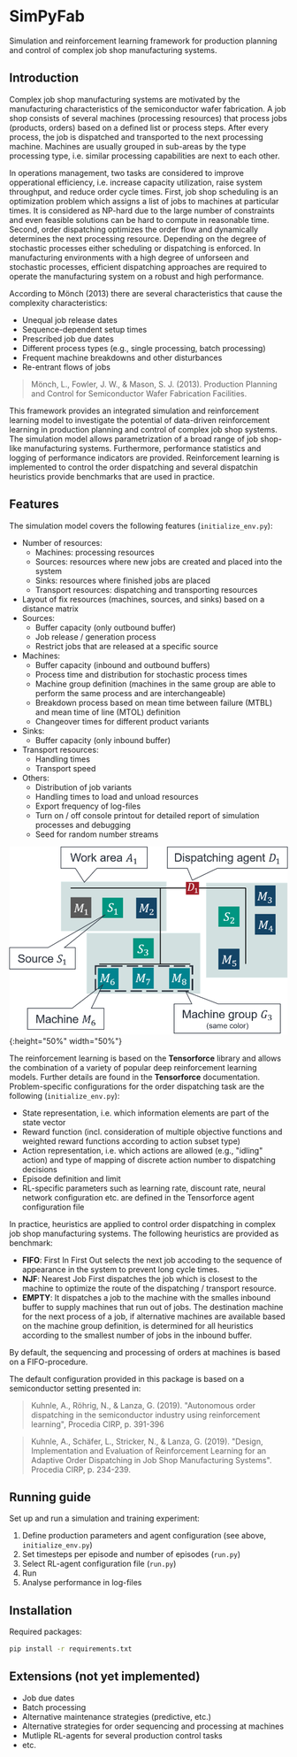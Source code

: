 # SimPyFab
Simulation and reinforcement learning framework for production planning and control of complex job shop manufacturing systems.

## Introduction

Complex job shop manufacturing systems are motivated by the manufacturing characteristics of the semiconductor wafer fabrication. A job shop consists of several machines (processing resources) that process jobs (products, orders) based on a defined list or process steps. After every process, the job is dispatched and transported to the next processing machine. Machines are usually grouped in sub-areas by the type processing type, i.e. similar processing capabilities are next to each other. 

In operations management, two tasks are considered to improve opperational efficiency, i.e. increase capacity utilization, raise system throughput, and reduce order cycle times. First, job shop scheduling is an optimization problem which assigns a list of jobs to machines at particular times. It is considered as NP-hard due to the large number of constraints and even feasible solutions can be hard to compute in reasonable time. Second, order dispatching optimizes the order flow and dynamically determines the next processing resource. Depending on the degree of stochastic processes either scheduling or dispatching is enforced. In manufacturing environments with a high degree of unforseen and stochastic processes, efficient dispatching approaches are required to operate the manufacturing system on a robust and high performance. 

According to Mönch (2013) there are several characteristics that cause the complexity characteristics:
- Unequal job release dates
- Sequence-dependent setup times
- Prescribed job due dates
- Different process types (e.g., single processing, batch processing)
- Frequent machine breakdowns and other disturbances
- Re-entrant flows of jobs

> Mönch, L., Fowler, J. W., & Mason, S. J. (2013). Production Planning and Control for Semiconductor Wafer Fabrication Facilities.

This framework provides an integrated simulation and reinforcement learning model to investigate the potential of data-driven reinforcement learning in production planning and control of complex job shop systems. The simulation model allows parametrization of a broad range of job shop-like manufacturing systems. Furthermore, performance statistics and logging of performance indicators are provided. Reinforcement learning is implemented to control the order dispatching and several dispatchin heuristics provide benchmarks that are used in practice. 

## Features

The simulation model covers the following features (`initialize_env.py`):
- Number of resources:
    - Machines: processing resources
    - Sources: resources where new jobs are created and placed into the system
    - Sinks: resources where finished jobs are placed
    - Transport resources: dispatching and transporting resources
- Layout of fix resources (machines, sources, and sinks) based on a distance matrix
- Sources:
    - Buffer capacity (only outbound buffer)
    - Job release / generation process
    - Restrict jobs that are released at a specific source
- Machines:
    - Buffer capacity (inbound and outbound buffers)
    - Process time and distribution for stochastic process times
    - Machine group definition (machines in the same group are able to perform the same process and are interchangeable)
    - Breakdown process based on mean time between failure (MTBL) and mean time of line (MTOL) definition
    - Changeover times for different product variants
- Sinks:
    - Buffer capacity (only inbound buffer)
- Transport resources:
    - Handling times
    - Transport speed
- Others:
    - Distribution of job variants
    - Handling times to load and unload resources
    - Export frequency of log-files
    - Turn on / off console printout for detailed report of simulation processes and debugging
    - Seed for random number streams

![Job shop manufacturing layout](/docu/layout.png){:height="50%" width="50%"}

The reinforcement learning is based on the **Tensorforce** library and allows the combination of a variety of popular deep reinforcement learning models. Further details are found in the **Tensorforce** documentation. Problem-specific configurations for the order dispatching task are the following (`initialize_env.py`):
- State representation, i.e. which information elements are part of the state vector
- Reward function (incl. consideration of multiple objective functions and weighted reward functions according to action subset type)
- Action representation, i.e. which actions are allowed (e.g., "idling" action) and type of mapping of discrete action number to dispatching decisions
- Episode definition and limit
- RL-specific parameters such as learning rate, discount rate, neural network configuration etc. are defined in the Tensorforce agent configuration file

In practice, heuristics are applied to control order dispatching in complex job shop manufacturing systems. The following heuristics are provided as benchmark:
- **FIFO**: First In First Out selects the next job accoding to the sequence of appearance in the system to prevent long cycle times. 
- **NJF**: Nearest Job First dispatches the job which is closest to the machine to optimize the route of the dispatching / transport resource.
- **EMPTY**: It dispatches a job to the machine with the smalles inbound buffer to supply machines that run out of jobs.
The destination machine for the next process of a job, if alternative machines are available based on the machine group definition, is determined for all heuristics according to the smallest number of jobs in the inbound buffer.

By default, the sequencing and processing of orders at machines is based on a FIFO-procedure.

The default configuration provided in this package is based on a semiconductor setting presented in:
> Kuhnle, A., Röhrig, N., & Lanza, G. (2019). "Autonomous order dispatching in the semiconductor industry using reinforcement learning", Procedia CIRP, p. 391-396

> Kuhnle, A., Schäfer, L., Stricker, N., & Lanza, G. (2019). "Design, Implementation and Evaluation of Reinforcement Learning for an Adaptive Order Dispatching in Job Shop Manufacturing Systems". Procedia CIRP, p. 234-239.

## Running guide

Set up and run a simulation and training experiment:
1. Define production parameters and agent configuration (see above, `initialize_env.py`)
2. Set timesteps per episode and number of episodes (`run.py`)
3. Select RL-agent configuration file (`run.py`)
4. Run
5. Analyse performance in log-files

## Installation

Required packages: 
```bash
pip install -r requirements.txt
```

## Extensions (not yet implemented)

- Job due dates
- Batch processing
- Alternative maintenance strategies (predictive, etc.)
- Alternative strategies for order sequencing and processing at machines
- Mutliple RL-agents for several production control tasks
- etc.

